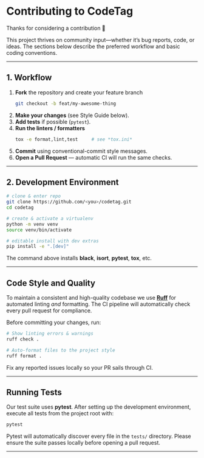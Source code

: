 # Contributing to **CodeTag**

Thanks for considering a contribution 🎉

This project thrives on community input—whether it’s bug reports, code, or
ideas.  The sections below describe the preferred workflow and basic coding
conventions.

---

## 1. Workflow

1. **Fork** the repository and create your feature branch
   ```bash
   git checkout -b feat/my-awesome-thing
   ```
2. **Make your changes** (see Style Guide below).
3. **Add tests** if possible (`pytest`).
4. **Run the linters / formatters**
   ```bash
   tox -e format,lint,test     # see *tox.ini*
   ```
5. **Commit** using conventional-commit style messages.
6. **Open a Pull Request** — automatic CI will run the same checks.

---

## 2. Development Environment

```bash
# clone & enter repo
git clone https://github.com/<you>/codetag.git
cd codetag

# create & activate a virtualenv
python -m venv venv
source venv/bin/activate

# editable install with dev extras
pip install -e ".[dev]"
```

The command above installs **black**, **isort**, **pytest**, **tox**, etc.

---

## Code Style and Quality

To maintain a consistent and high-quality codebase we use **[Ruff](https://docs.astral.sh/ruff/)** for automated linting *and* formatting.  The CI pipeline will automatically check every pull request for compliance.

Before committing your changes, run:

```bash
# Show linting errors & warnings
ruff check .

# Auto-format files to the project style
ruff format .
```

Fix any reported issues locally so your PR sails through CI.

---

## Running Tests

Our test suite uses **pytest**.  After setting up the development environment, execute all tests from the project root with:

```bash
pytest
```

Pytest will automatically discover every file in the `tests/` directory.
Please ensure the suite passes locally before opening a pull request.

---